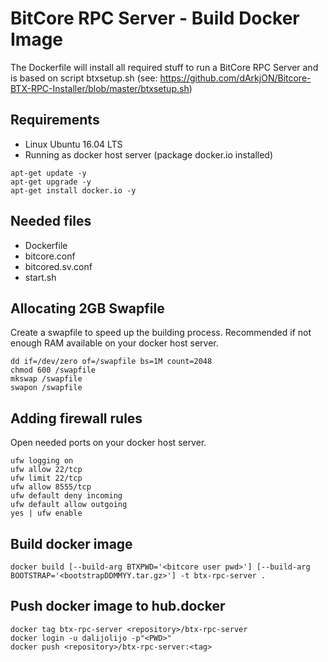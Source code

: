 # BitCore RPC Server - Build Docker Image

The Dockerfile will install all required stuff to run a BitCore RPC Server and is based on script btxsetup.sh (see: https://github.com/dArkjON/Bitcore-BTX-RPC-Installer/blob/master/btxsetup.sh)

## Requirements
- Linux Ubuntu 16.04 LTS
- Running as docker host server (package docker.io installed)
```
apt-get update -y
apt-get upgrade -y
apt-get install docker.io -y
```

## Needed files
- Dockerfile
- bitcore.conf
- bitcored.sv.conf
- start.sh

## Allocating 2GB Swapfile
Create a swapfile to speed up the building process. Recommended if not enough RAM available on your docker host server.
```
dd if=/dev/zero of=/swapfile bs=1M count=2048
chmod 600 /swapfile
mkswap /swapfile
swapon /swapfile
```

## Adding firewall rules
Open needed ports on your docker host server.
```
ufw logging on
ufw allow 22/tcp
ufw limit 22/tcp
ufw allow 8555/tcp
ufw default deny incoming 
ufw default allow outgoing 
yes | ufw enable
```

## Build docker image
```
docker build [--build-arg BTXPWD='<bitcore user pwd>'] [--build-arg BOOTSTRAP='<bootstrapDDMMYY.tar.gz>'] -t btx-rpc-server .
```

## Push docker image to hub.docker
```
docker tag btx-rpc-server <repository>/btx-rpc-server
docker login -u dalijolijo -p"<PWD>"
docker push <repository>/btx-rpc-server:<tag>
```
